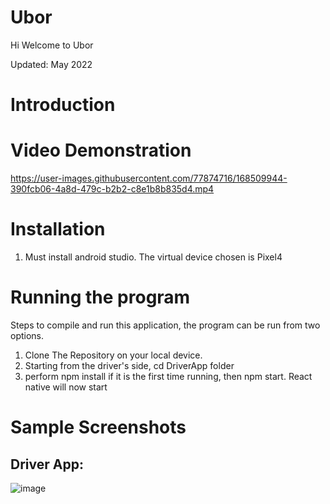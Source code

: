 # Ubor
Hi
Welcome to Ubor


Updated: May 2022

# Introduction

# Video Demonstration
https://user-images.githubusercontent.com/77874716/168509944-390fcb06-4a8d-479c-b2b2-c8e1b8b835d4.mp4

# Installation
1. Must install android studio. The virtual device chosen is Pixel4

# Running the program
Steps to compile and run this application, the program can be run from two options.

1. Clone The Repository on your local device.
2. Starting from the driver's side, cd DriverApp folder
3. perform npm install if it is the first time running, then npm start. React native will now start


# Sample Screenshots

## Driver App: 
![image](https://user-images.githubusercontent.com/77874716/168176866-7609efff-24a5-4e15-86ca-edcb745a5bbd.png)